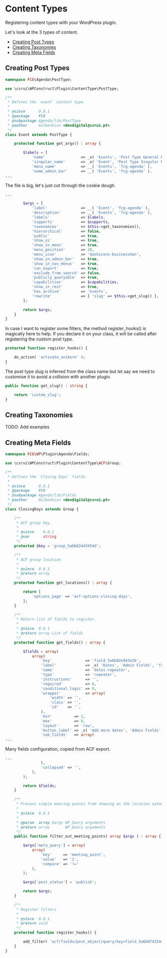 # Content Types

Registering content types with your WordPress plugin.

Let's look at the 3 types of content.

* [Creating Post Types](/part4/README.md#creating-post-types)
* [Creating Taxonomies](/part4/README.md#creating-taxonomies)
* [Creating Meta Fields](/part4/README.md#creating-meta-fields)

## Creating Post Types

```php
namespace FCG\Agenda\PostType;

use \csrui\WPConstruct\Plugin\ContentType\PostType;

/**
 * Defines the `event` content type.
 *
 * @since      0.0.1
 * @package    FCG
 * @subpackage Agenda/lib/PostType
 * @author     Gulbenkian <devdigital@csrui.pt>
 */
class Event extends PostType {

    protected function get_args() : array {

        $labels = [
            'name'                => _x( 'Events', 'Post Type General Name', 'fcg-agenda' ),
            'singular_name'       => _x( 'Event', 'Post Type Singular Name', 'fcg-agenda' ),
            'menu_name'           => __( 'Events', 'fcg-agenda' ),
            'name_admin_bar'      => __( 'Events', 'fcg-agenda' ),
...
```

The file is big, let's just cut through the cookie dough.

```php
...

        $args = [
            'label'               => __( 'Event', 'fcg-agenda' ),
            'description'         => __( 'Events', 'fcg-agenda' ),
            'labels'              => $labels,
            'supports'            => $supports,
            'taxonomies'          => $this->get_taxonomies(),
            'hierarchical'        => false,
            'public'              => true,
            'show_ui'             => true,
            'show_in_menu'        => true,
            'menu_position'       => 20,
            'menu_icon'           => 'dashicons-businessman',
            'show_in_admin_bar'   => true,
            'show_in_nav_menus'   => true,
            'can_export'          => true,
            'exclude_from_search' => false,
            'publicly_queryable'  => true,
            'capabilities'        => $capabilities,
            'show_in_rest'        => true,
            'has_archive'         => 'events',
            'rewrite'             => [ 'slug' => $this->get_slug() ],
        ];

        return $args;
    }
}
```

In case I want to register some filters, the method register_hooks() is
magically here to help. If you declare it on your class, it will be
called after registering the custom post type.

```php
protected function register_hooks() {

    do_action( 'activate_unikorn' );
}
```

The post type slug is inferred from the class name but let say we need
to customise it to avoid a collision with another plugin.

```php
public function get_slug() : string {

    return 'custom_slug';
}
```

## Creating Taxonomies

TODO: Add examples

## Creating Meta Fields

```php
namespace FCG\WP\Plugin\Agenda\Fields;

use \csrui\WPConstruct\Plugin\ContentType\ACF\Group;

/**
 * Defines the `Closing Days` fields.
 *
 * @since      0.0.1
 * @package    FCG
 * @subpackage Agenda/lib/Fields
 * @author     Gulbenkian <devdigital@csrui.pt>
 */
class ClosingDays extends Group {

	/**
	 * ACF group key.
	 *
	 * @since    0.0.1
	 * @var      string
	 */
	protected $key = 'group_5a6b02443454d';

	/**
	 * ACF group location
	 *
	 * @since  0.0.1
	 * @return array
	 */
	protected function get_locations() : array {

		return [
			'options_page' => 'acf-options-closing-days',
		];
	}

	/**
	 * Return list of fields to register.
	 *
	 * @since  0.0.1
	 * @return array List of fields
	 */
	protected function get_fields() : array {

		$fields = array(
			array(
				'key'               => 'field_5a6b02e943e1b',
				'label'             => _x( 'Dates', 'Admin Fields', 'fcg-agenda' ),
				'name'              => 'dates-repeater',
				'type'              => 'repeater',
				'instructions'      => '',
				'required'          => 0,
				'conditional_logic' => 0,
				'wrapper'           => array(
					'width' => '',
					'class' => '',
					'id'    => '',
				),
				'min'          => 1,
				'max'          => 0,
				'layout'       => 'row',
				'button_label' => _x( 'Add more dates', 'Admin Fields', 'fcg-agenda' ),
				'sub_fields'   => array(
...
```

Many fields configuration, copied from ACF export.

```php
...					
				),
				'collapsed' => '',
			),
		);

		return $fields;
	}

	/**
	 * Prevent simple meeting points from showing on the location autocomplete field.
	 *
	 * @since  0.0.1
	 *
	 * @param  array $args WP_Query arguments
	 * @return array       WP_Query arguments
	 */
	public function filter_out_meeting_points( array $args ) : array {

		$args['meta_query'] = array(
			array(
				'key'     => 'meeting_point',
				'value'   => '1',
				'compare' => '!='
			),
		);

		$args['post_status'] = 'publish';

		return $args;
	}

	/**
	 * Register filters
	 *
	 * @since  0.0.1
	 * @return void
	 */
	protected function register_hooks() {

		add_filter( 'acf/fields/post_object/query/key=field_5a6b07425441c', [ $this, 'filter_out_meeting_points' ] );
	}
}

```
